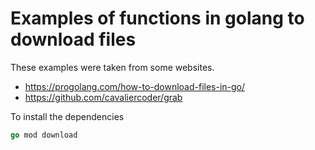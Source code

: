 # Examples of functions in golang to download files

These examples were taken from some websites.

- https://progolang.com/how-to-download-files-in-go/
- https://github.com/cavaliercoder/grab

To install the dependencies

```go
go mod download
```
